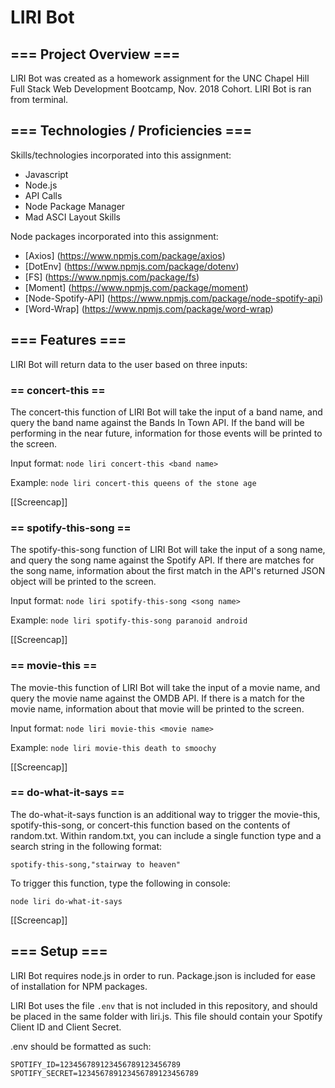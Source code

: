 # LIRI Bot


## === Project Overview ===

LIRI Bot was created as a homework assignment for the UNC Chapel Hill Full Stack Web Development Bootcamp, Nov. 2018 Cohort. LIRI Bot is ran from terminal.


## === Technologies / Proficiencies ===

Skills/technologies incorporated into this assignment:
* Javascript
* Node.js
* API Calls
* Node Package Manager
* Mad ASCI Layout Skills

Node packages incorporated into this assignment:
* [Axios] (https://www.npmjs.com/package/axios)
* [DotEnv] (https://www.npmjs.com/package/dotenv)
* [FS] (https://www.npmjs.com/package/fs)
* [Moment] (https://www.npmjs.com/package/moment)
* [Node-Spotify-API] (https://www.npmjs.com/package/node-spotify-api)
* [Word-Wrap] (https://www.npmjs.com/package/word-wrap)


## === Features ===

LIRI Bot will return data to the user based on three inputs:

### == concert-this ==

The concert-this function of LIRI Bot will take the input of a band name, and query the band name against the Bands In Town API. If the band will be performing in the near future, information for those events will be printed to the screen. 

Input format:
`node liri concert-this <band name>`

Example:
`node liri concert-this queens of the stone age`

[[Screencap]]


### == spotify-this-song ==

The spotify-this-song function of LIRI Bot will take the input of a song name, and query the song name against the Spotify API. If there are matches for the song name, information about the first match in the API's returned JSON object will be printed to the screen.

Input format:
`node liri spotify-this-song <song name>`

Example:
`node liri spotify-this-song paranoid android`

[[Screencap]]


### == movie-this ==

The movie-this function of LIRI Bot will take the input of a movie name, and query the movie name against the OMDB API. If there is a match for the movie name, information about that movie will be printed to the screen.

Input format:
`node liri movie-this <movie name>`

Example:
`node liri movie-this death to smoochy`

[[Screencap]]


### == do-what-it-says ==

The do-what-it-says function is an additional way to trigger the movie-this, spotify-this-song, or concert-this function based on the contents of random.txt. Within random.txt, you can include a single function type and a search string in the following format:

`spotify-this-song,"stairway to heaven"`

To trigger this function, type the following in console:

`node liri do-what-it-says`

[[Screencap]]


## === Setup ===

LIRI Bot requires node.js in order to run. Package.json is included for ease of installation for NPM packages. 

LIRI Bot uses the file `.env` that is not included in this repository, and should be placed in the same folder with liri.js. This file should contain your Spotify Client ID and Client Secret. 

.env should be formatted as such:

    SPOTIFY_ID=123456789123456789123456789
    SPOTIFY_SECRET=123456789123456789123456789


